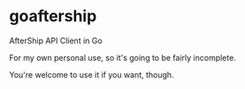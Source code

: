 # goaftership
AfterShip API Client in Go

For my own personal use, so it's going to be fairly incomplete. 

You're welcome to use it if you want, though.
